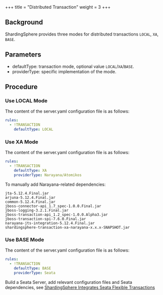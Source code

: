 +++
title = "Distributed Transaction"
weight = 3
+++

## Background

ShardingSphere provides three modes for distributed transactions `LOCAL`, `XA`, `BASE`.

## Parameters

- defaultType: transaction mode, optional value `LOCAL`/`XA`/`BASE`.
- providerType: specific implementation of the mode.

## Procedure

### Use LOCAL Mode

The content of the server.yaml configuration file is as follows:

```yaml
rules:
  - !TRANSACTION
    defaultType: LOCAL
```

### Use XA Mode

The content of the server.yaml configuration file is as follows:

```yaml
rules:
  - !TRANSACTION
    defaultType: XA
    providerType: Narayana/Atomikos 
```
To manually add Narayana-related dependencies:

```
jta-5.12.4.Final.jar
arjuna-5.12.4.Final.jar
common-5.12.4.Final.jar
jboss-connector-api_1.7_spec-1.0.0.Final.jar
jboss-logging-3.2.1.Final.jar
jboss-transaction-api_1.2_spec-1.0.0.Alpha3.jar
jboss-transaction-spi-7.6.0.Final.jar
narayana-jts-integration-5.12.4.Final.jar
shardingsphere-transaction-xa-narayana-x.x.x-SNAPSHOT.jar
```

### Use BASE Mode

The content of the server.yaml configuration file is as follows:

```yaml
rules:
  - !TRANSACTION
    defaultType: BASE
    providerType: Seata 
```

Build a Seata Server, add relevant configuration files and Seata dependencies, see [ShardingSphere Integrates Seata Flexible Transactions](https://community.sphere-ex.com/t/topic/404)